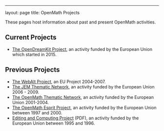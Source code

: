 ---
layout: page
title: OpenMath Projects

These pages host information about past and present OpenMath activities.

## Current Projects

* [The OpenDreamKit Project](http://opendreamkit.org),
an activity funded by the European Union which started in 2015.


## Previous Projects
* [The WebAlt Project](http://webalt.math.helsinki.fi), an EU Project 2004-2007.
* [The JEM Thematic Network](http://webalt.mobi/jem/),
an activity funded by the European Union 2006 - 2009.
* [The OpenMath Thematic Network](thematic/index.html),
an activity funded by the European Union 2001-2004.
* [The OpenMath Esprit Project](esprit/final/index.html),
an activity funded by the European Union between 1997 and 2000.
* [Editing and Computing Project](EditingAndComputingReport.pdf) (PDF),
an activity funded by the European Union between 1995 and 1996.
